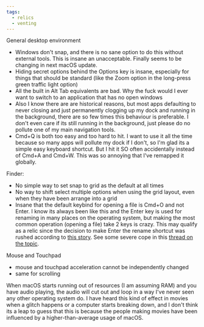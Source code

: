 ```yaml
---
tags:
  - relics
  - venting
---
```


General desktop environment

- Windows don't snap, and there is no sane option to do this without external tools. This is insane an unacceptable. Finally seems to be changing in next macOS update.
- Hiding secret options behind the Options key is insane, especially for things that should be standard (like the Zoom option in the long-press green traffic light option)
- All the built in Alt Tab equivalents are bad.  Why the fuck would I ever want to switch to an application that has no open windows
- Also I know there are are historical reasons, but most apps defaulting to never closing and just permanently clogging up my dock and running in the background, there are so few times this behaviour is preferable.  I don't even care if its still running in the background, just please do no pollute one of my main navigation tools.
- Cmd+Q is both too easy and too hard to hit. I want to use it all the time because so many apps will pollute my dock if I don't, so I'm glad its a simple easy keyboard shortcut.  But I hit it SO often accidentally instead of Cmd+A and Cmd+W. This was so annoying that I've remapped it globally.

Finder:

- No simple way to set snap to grid as the default at all times
- No way to shift select multiple options when using the grid layout, even when they have been arrange into a grid
- Insane that the default keybind for opening a file is Cmd+O and not Enter.  I know its always been like this and the Enter key is used for renaming in many places on the operating system, but making the most common operation (opening a file) take 2 keys is crazy.  This may qualify as a relic since the decision to make Enter the rename shortcut was rushed according to [this story](https://www.folklore.org/A_Floppy_named_lsadkfjalhkjh.html).  See some severe cope in this [thread on the topic](https://www.folklore.org/A_Floppy_named_lsadkfjalhkjh.html).

Mouse and Touchpad
- mouse and touchpad acceleration cannot be independently changed
- same for scrolling

When macOS starts running out of resources (I am assuming RAM) and you have audio playing, the audio will cut out and loop in a way I've never seen any other operating system do. I have heard this kind of effect in movies when a glitch happens or a computer starts breaking down, and I don't think its a leap to guess that this is because the people making movies have been influenced by a higher-than-average usage of macOS.